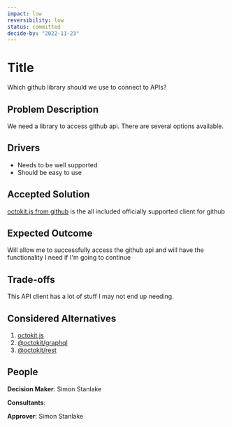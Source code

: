 ```yaml
---
impact: low
reversibility: low
status: committed
decide-by: "2022-11-23"
---
```

# Title
Which github library should we use to connect to APIs?

## Problem Description
We need a library to access github api. There are several options available.

## Drivers

* Needs to be well supported
* Should be easy to use

## Accepted Solution

[octokit.js from github](https://github.com/octokit/octokit.js) is the all included officially supported client for github

## Expected Outcome
Will allow me to successfully access the github api and will have the functionality I need if I'm going to continue

## Trade-offs
This API client has a lot of stuff I may not end up needing.

## Considered Alternatives
1. [octokit.js](https://github.com/octokit/octokit.js)
1. [@octokit/graphql](https://github.com/octokit/graphql.js)
1. [@octokit/rest](https://github.com/octokit/rest.js/)

## People
**Decision Maker**: Simon Stanlake

**Consultants**:

**Approver**: Simon Stanlake

